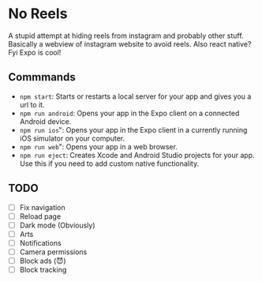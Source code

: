 # No Reels
A stupid attempt at hiding reels from instagram and probably other stuff.
Basically a webview of instagram website to avoid reels. Also react native? Fyi Expo is cool!

## Commmands
- `npm start`: Starts or restarts a local server for your app and gives you a url to it.
- `npm run android`: Opens your app in the Expo client on a connected Android device.
- `npm run ios`": Opens your app in the Expo client in a currently running iOS simulator on your computer.
- `npm run web`": Opens your app in a web browser.
- `npm run eject`: Creates Xcode and Android Studio projects for your app. Use this if you need to add custom native functionality.

## TODO
- [ ] Fix navigation
- [ ] Reload page
- [ ] Dark mode (Obviously)
- [ ] Arts
- [ ] Notifications
- [ ] Camera permissions
- [ ] Block ads (😈)
- [ ] Block tracking
